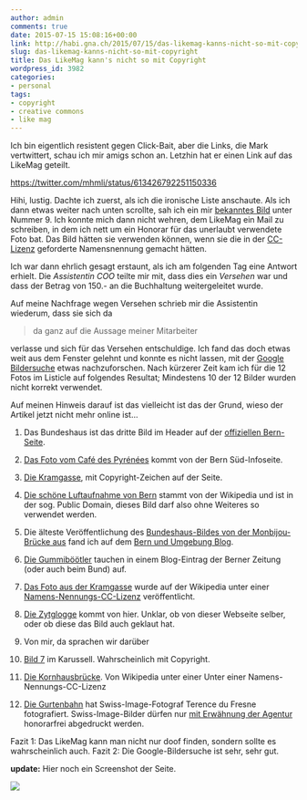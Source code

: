 ```yaml
---
author: admin
comments: true
date: 2015-07-15 15:08:16+00:00
link: http://habi.gna.ch/2015/07/15/das-likemag-kanns-nicht-so-mit-copyright/
slug: das-likemag-kanns-nicht-so-mit-copyright
title: Das LikeMag kann's nicht so mit Copyright
wordpress_id: 3982
categories:
- personal
tags:
- copyright
- creative commons
- like mag
---
```


Ich bin eigentlich resistent gegen Click-Bait, aber die Links, die Mark vertwittert, schau ich mir amigs schon an. Letzhin hat er einen Link auf das LikeMag geteilt.

https://twitter.com/mhmli/status/613426792251150336

Hihi, lustig. Dachte ich zuerst, als ich die ironische Liste anschaute. Als ich dann etwas weiter nach unten scrollte, sah ich ein mir [bekanntes Bild](https://www.flickr.com/photos/habi/3704347231/) unter Nummer 9. Ich konnte mich dann nicht wehren, dem LikeMag ein Mail zu schreiben, in dem ich nett um ein Honorar für das unerlaubt verwendete Foto bat. Das Bild hätten sie verwenden können, wenn sie die in der [CC-Lizenz](https://creativecommons.org/licenses/by-nc/2.0/) geforderte Namensnennung gemacht hätten.

Ich war dann ehrlich gesagt erstaunt, als ich am folgenden Tag eine Antwort erhielt. Die _Assistentin COO_ teilte mir mit, dass dies ein _Versehen_ war und dass der Betrag von 150.- an die Buchhaltung weitergeleitet wurde.

Auf meine Nachfrage wegen Versehen schrieb mir die Assistentin wiederum, dass sie sich da



<blockquote>da ganz auf die Aussage meiner Mitarbeiter</blockquote>



verlasse und sich für das Versehen entschuldige. Ich fand das doch etwas weit aus dem Fenster gelehnt und konnte es nicht lassen, mit der [Google Bildersuche](http://images.google.com) etwas nachzuforschen. Nach kürzerer Zeit kam ich für die 12 Fotos im Listicle auf folgendes Resultat; Mindestens 10 der 12 Bilder wurden nicht korrekt verwendet.

Auf meinen Hinweis darauf ist das vielleicht ist das der Grund, wieso der Artikel jetzt nicht mehr online ist...




    
  1. Das Bundeshaus ist das dritte Bild im Header auf der [offiziellen Bern-Seite](http://www.bern.com/de/).

    
  2. [Das Foto vom Café des Pyrénées](http://www.bern-sued.ch/87301.html) kommt von der Bern Süd-Infoseite.

    
  3. [Die Kramgasse](http://www.fotocommunity.de/pc/pc/display/32080209), mit Copyright-Zeichen auf der Seite.

    
  4. [Die schöne Luftaufnahme von Bern](https://en.wikipedia.org/wiki/Bern#/media/File:Bern_luftaufnahme.png) stammt von der Wikipedia und ist in der sog. Public Domain, dieses Bild darf also ohne Weiteres so verwendet werden.

    
  5. Die älteste Veröffentlichung des [Bundeshaus-Bildes von der Monbijou-Brücke aus](https://bernundumgebung.wordpress.com/2011/08/22/aareschwumm-beim-marzili/) fand ich auf dem [Bern und Umgebung Blog](https://bernundumgebung.wordpress.com).

    
  6. [Die Gummiböötler](http://blog.bernerzeitung.ch/bzforum/index.php/55967/riesengrosses-merci-an-die-jungs-von-der-brucke/) tauchen in einem Blog-Eintrag der Berner Zeitung (oder auch beim Bund) auf.

    
  7. [Das Foto aus der Kramgasse](https://commons.wikimedia.org/wiki/Category:Kramgasse#/media/File:4572_-_Bern_-_Brunnen_und_Zytglogge_am_Kramgasse.JPG) wurde auf der Wikipedia unter einer [Namens-Nennungs-CC-Lizenz](https://creativecommons.org/licenses/by-sa/2.5/) veröffentlicht.

    
  8. [Die Zytglogge](http://www.globaltravelmate.com/europe/switzerland/bern) kommt von hier. Unklar, ob von dieser Webseite selber, oder ob diese das Bild auch geklaut hat.

    
  9. Von mir, da sprachen wir darüber

    
  10. [Bild 7](http://www.myswitzerland.com/en-ch/destination-bern.htm) im Karussell. Wahrscheinlich mit Copyright.

    
  11. [Die Kornhausbrücke](https://commons.wikimedia.org/wiki/File:Bern_-_Kornhausbrücke.jpg). Von Wikipedia unter einer Unter einer Namens-Nennungs-CC-Lizenz

    
  12. [Die Gurtenbahn](http://swissimages.dc2.orphea.com/en/asset/fullTextSearch/search/gurten/page/1) hat Swiss-Image-Fotograf Terence du Fresne fotografiert. Swiss-Image-Bilder dürfen nur [mit Erwähnung der Agentur](http://swiss-image.ch/index.php?id=3) honorarfrei abgedruckt werden.



Fazit 1: Das LikeMag kann man nicht nur doof finden, sondern sollte es wahrscheinlich auch.
Fazit 2: Die Google-Bildersuche ist sehr, sehr gut.

**update:** Hier noch ein Screenshot der Seite.

[![](http://habi.gna.ch/wp-content/uploads/2015/07/12-Gründe-warum-du-diesen-Sommer-auf-keinen-Fall-Bern-besuchen-solltest.-LikeMag-20150624-157x1024.jpg)](http://habi.gna.ch/wp-content/uploads/2015/07/12-Gründe-warum-du-diesen-Sommer-auf-keinen-Fall-Bern-besuchen-solltest.-LikeMag-20150624.jpg)
